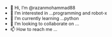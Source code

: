 - 👋 Hi, I’m @razanmohammad88
- 👀 I’m interested in ...programming and robot-x
- 🌱 I’m currently learning ...python
- 💞️ I’m looking to collaborate on ...
- 📫 How to reach me ...

<!---
razanmohammad88/razanmohammad88 is a ✨ special ✨ repository because its `README.md` (this file) appears on your GitHub profile.
You can click the Preview link to take a look at your changes.
--->

